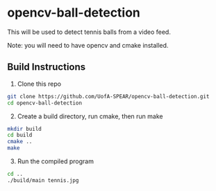 # opencv-ball-detection
This will be used to detect tennis balls from a video feed.

Note: you will need to have opencv and cmake installed.

## Build Instructions

1. Clone this repo

```bash
git clone https://github.com/UofA-SPEAR/opencv-ball-detection.git
cd opencv-ball-detection
```

2. Create a build directory, run cmake, then run make

```bash
mkdir build
cd build
cmake ..
make
```

3. Run the compiled program

```bash
cd ..
./build/main tennis.jpg
```
